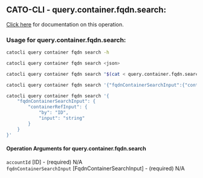 
## CATO-CLI - query.container.fqdn.search:
[Click here](https://api.catonetworks.com/documentation/#query-query.container.fqdn.search) for documentation on this operation.

### Usage for query.container.fqdn.search:

```bash
catocli query container fqdn search -h

catocli query container fqdn search <json>

catocli query container fqdn search "$(cat < query.container.fqdn.search.json)"

catocli query container fqdn search '{"fqdnContainerSearchInput":{"containerRefInput":{"by":"ID","input":"string"}}}'

catocli query container fqdn search '{
    "fqdnContainerSearchInput": {
        "containerRefInput": {
            "by": "ID",
            "input": "string"
        }
    }
}'
```

#### Operation Arguments for query.container.fqdn.search ####

`accountId` [ID] - (required) N/A    
`fqdnContainerSearchInput` [FqdnContainerSearchInput] - (required) N/A    
